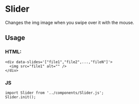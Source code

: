# Slider

Changes the img image when you swipe over it with the mouse.

## Usage

### HTML:

```
<div data-slides='["file1","file2",...,"fileN"]'>
  <img src="file1" alt="" />
</div>
```

### JS

```
import Slider from '../components/Slider.js';
Slider.init();
```
